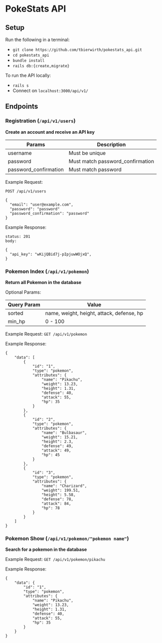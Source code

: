 # PokeStats API

## Setup
Run the following in a terminal:
 - `git clone https://github.com/tbierwirth/pokestats_api.git`
 - `cd pokestats_api`
 - `bundle install`
 - `rails db:{create,migrate}`

To run the API locally:
 - `rails s`
 - Connect on `localhost:3000/api/v1/`

## Endpoints

### Registration (`/api/v1/users`)
**Create an account and receive an API key**

| Params | Description                                |
|------------|--------------------------------------------|
| username       | Must be unique        |
| password | Must match password_confirmation        |
| password_confirmation | Must match password        |

Example Request:
```
POST /api/v1/users

{
  "email": "user@example.com",
  "password": "password"
  "password_confirmation": "password"
}
```

Example Response:
```
status: 201
body:

{
  "api_key": "wKijQBid7j-pIpjuwWOjxQ",
}
```

### Pokemon Index (`/api/v1/pokemon`)
**Return all Pokemon in the database**

Optional Params:

| Query Param | Value                                 |
|-------------|-------------------------------------------|
| sorted      | name, weight, height, attack, defense, hp |
| min_hp      | 0 - 100 |

Example Request:
`GET /api/v1/pokemon`

Example Response:
```
{
    "data": [
        {
            "id": "1",
            "type": "pokemon",
            "attributes": {
                "name": "Pikachu",
                "weight": 13.23,
                "height": 1.31,
                "defense": 40,
                "attack": 55,
                "hp": 35
            }
        },
        {
            "id": "2",
            "type": "pokemon",
            "attributes": {
                "name": "Bulbasaur",
                "weight": 15.21,
                "height": 2.3,
                "defense": 49,
                "attack": 49,
                "hp": 45
            }
        },
        {
            "id": "3",
            "type": "pokemon",
            "attributes": {
                "name": "Charizard",
                "weight": 199.51,
                "height": 5.58,
                "defense": 78,
                "attack": 84,
                "hp": 78
            }
        }
    ]
}
```

### Pokemon Show (`/api/v1/pokemon/"pokemon name"`)
**Search for a pokemon in the database**

Example Request:
`GET /api/v1/pokemon/pikachu`

Example Response:
```
{
    "data": {
        "id": "1",
        "type": "pokemon",
        "attributes": {
            "name": "Pikachu",
            "weight": 13.23,
            "height": 1.31,
            "defense": 40,
            "attack": 55,
            "hp": 35
        }
    }
}
```
